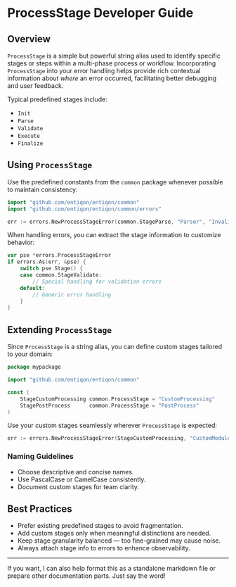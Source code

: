 # ProcessStage Developer Guide

## Overview

`ProcessStage` is a simple but powerful string alias used to identify specific stages or steps within a multi-phase process or workflow. Incorporating `ProcessStage` into your error handling helps provide rich contextual information about *where* an error occurred, facilitating better debugging and user feedback.

Typical predefined stages include:

- `Init`
- `Parse`
- `Validate`
- `Execute`
- `Finalize`

## Using `ProcessStage`

Use the predefined constants from the `common` package whenever possible to maintain consistency:

```go
import "github.com/entiqon/entiqon/common"
import "github.com/entiqon/entiqon/common/errors"

err := errors.NewProcessStageError(common.StageParse, "Parser", "Invalid syntax", underlyingErr)
```

When handling errors, you can extract the stage information to customize behavior:

```go
var pse *errors.ProcessStageError
if errors.As(err, &pse) {
    switch pse.Stage() {
    case common.StageValidate:
        // Special handling for validation errors
    default:
        // Generic error handling
    }
}
```

## Extending `ProcessStage`

Since `ProcessStage` is a string alias, you can define custom stages tailored to your domain:

```go
package mypackage

import "github.com/entiqon/entiqon/common"

const (
    StageCustomProcessing common.ProcessStage = "CustomProcessing"
    StagePostProcess      common.ProcessStage = "PostProcess"
)
```

Use your custom stages seamlessly wherever `ProcessStage` is expected:

```go
err := errors.NewProcessStageError(StageCustomProcessing, "CustomModule", "Unexpected condition", nil)
```

### Naming Guidelines

- Choose descriptive and concise names.
- Use PascalCase or CamelCase consistently.
- Document custom stages for team clarity.

## Best Practices

- Prefer existing predefined stages to avoid fragmentation.
- Add custom stages only when meaningful distinctions are needed.
- Keep stage granularity balanced — too fine-grained may cause noise.
- Always attach stage info to errors to enhance observability.

---

If you want, I can also help format this as a standalone markdown file or prepare other documentation parts. Just say the word!
